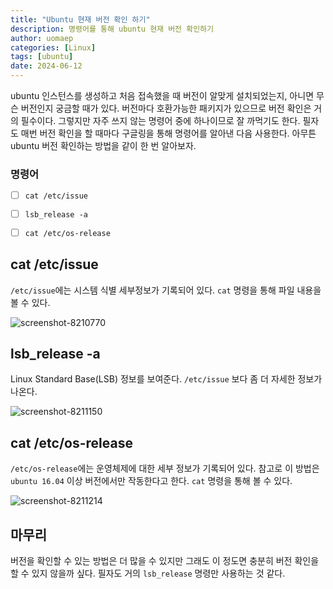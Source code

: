 ```yaml
---
title: "Ubuntu 현재 버전 확인 하기"
description: 명령어를 통해 ubuntu 현재 버전 확인하기
author: uomaep
categories: [Linux]
tags: [ubuntu]
date: 2024-06-12
---
```


ubuntu 인스턴스를 생성하고 처음 접속했을 때 버전이 알맞게 설치되었는지, 아니면 무슨 버전인지 궁금할 때가 있다. 버전마다 호환가능한 패키지가 있으므로 버전 확인은 거의 필수이다. 그렇지만 자주 쓰지 않는 명령어 중에 하나이므로 잘 까먹기도 한다. 필자도 매번 버전 확인을 할 때마다 구글링을 통해 명령어를 알아낸 다음 사용한다. 아무튼 ubuntu 버전 확인하는 방법을 같이 한 번 알아보자.  

  

### 명령어

- [ ] `cat /etc/issue`
- [ ] `lsb_release -a`
- [ ] `cat /etc/os-release`

  

## cat /etc/issue

`/etc/issue`에는 시스템 식별 세부정보가 기록되어 있다. `cat` 명령을 통해 파일 내용을 볼 수 있다.

![screenshot-8210770](https://github.com/user-attachments/assets/309f9bb2-3908-4fc7-a4b6-8a91adcaf18d)  

## lsb_release -a

Linux Standard Base(LSB) 정보를 보여준다. `/etc/issue` 보다 좀 더 자세한 정보가 나온다.

![screenshot-8211150](https://github.com/user-attachments/assets/6ea56440-2290-463c-b6f0-df09573a5855)  

## cat /etc/os-release

`/etc/os-release`에는 운영체제에 대한 세부 정보가 기록되어 있다. 참고로 이 방법은 `ubuntu 16.04` 이상 버전에서만 작동한다고 한다. `cat` 명령을 통해 볼 수 있다.

![screenshot-8211214](https://github.com/user-attachments/assets/41f0fe6a-755e-44f2-a2b6-273c6170929b)

## 마무리

버전을 확인할 수 있는 방법은 더 많을 수 있지만 그래도 이 정도면 충분히 버전 확인을 할 수 있지 않을까 싶다. 필자도 거의 `lsb_release` 명령만 사용하는 것 같다.